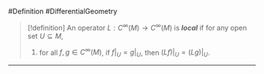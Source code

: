 #Definition #DifferentialGeometry 

> [!definition]
> An operator $L:C^\infty(M)\to C^\infty(M)$ is ***local*** if for any open set $U\subseteq M$, 
> 1. for all $f,g\in C^\infty(M)$, if $f|_{U}=g|_{U}$, then $(Lf)|_{U}=(Lg)|_{U}$. 
---

